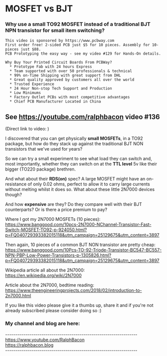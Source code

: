 # MOSFET vs BJT  
### Why use a small TO92 MOSFET instead of a traditional BJT NPN transistor for small item switching?  
```
This video is sponsored by https://www.pcbway.com  
First order free! 2-sided PCB just $5 for 10 pieces. Assembly for 10-pieces just $88.
PCB Prototyping the easy way - see my video #129 for Hands-On details.

Why Buy Your Printed Circuit Boards From PCBWay?  
  * Prototype Fab with 24 hours Express  
  * Team supported with over 50 professionals & technical  
  * 99% on-Time Shipping with great support from DHL  
  * Great quality approved by customers all over the world  
  * Trusted Experience  
  * 24 Hour Non-stop Tech Support and Production  
  * Low Minimums  
  * Factory Outlet PCBs with most competitive advantages  
  * Chief PCB Manufacturer Located in China 
```
## See https://youtube.com/ralphbacon video #136  
(Direct link to video: )

I discovered that you can get physically **small MOSFETs**, in a TO92 package, but how do they stack up against the traditional BJT NON transistors that we've used for years?

So we can try a small experiment to see what load they can switch and, most importantly, whether they can switch on at the **TTL level** 5v like their bigger (TO220 package) brethren.

And what about their **RDS(on)** spec? A large MOSFET might have an on-resistance of only 0.02 ohms, perfect to allow it to carry large currents without melting whilst it does so. What about these little 2N7000 devices though?

And how **expensive** are they? Do they compare well with their BJT counterparts? Or is there a price premium to pay?  

Where I got my 2N7000 MOSFETs (10 pieces):  
https://www.banggood.com/10pcs-2N7000-NChannel-Transistor-Fast-Switch-MOSFET-TO92-p-924050.html?p=FQ040729393382015118&utm_campaign=25129675&utm_content=3897  

Then again, 10 pieces of a common BJT NON transistor are pretty cheap:  
https://www.banggood.com/10Pcs-TO-92-Triode-Transistor-BC547-BC557-NPN-PBP-Low-Power-Transistors-p-1305826.html?p=FQ040729393382015118&utm_campaign=25129675&utm_content=3897    

Wikipedia article all about the 2N7000:  
https://en.wikipedia.org/wiki/2N7000

Article about the 2N7000, bedtime reading:  
https://www.theengineeringprojects.com/2018/02/introduction-to-2n7000.html


If you like this video please give it a thumbs up, share it and if you're not already subscribed please consider doing so :)

### My channel and blog are here: ###  
\------------------------------------------------------------------  
https://www.youtube.com/RalphBacon  
https://ralphbacon.blog  
\------------------------------------------------------------------  
